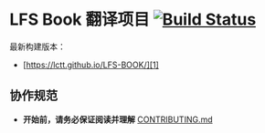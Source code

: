 # LFS Book 翻译项目 [![Build Status](https://travis-ci.org/LCTT/LFS-BOOK.svg?branch=8.4-translating)](https://travis-ci.org/LCTT/LFS-BOOK)
 最新构建版本：
 * [https://lctt.github.io/LFS-BOOK/][1]
 ## 协作规范
 * **开始前，请务必保证阅读并理解** [CONTRIBUTING.md](CONTRIBUTING.md)
 
 [1]: https://lctt.github.io/LFS-BOOK/